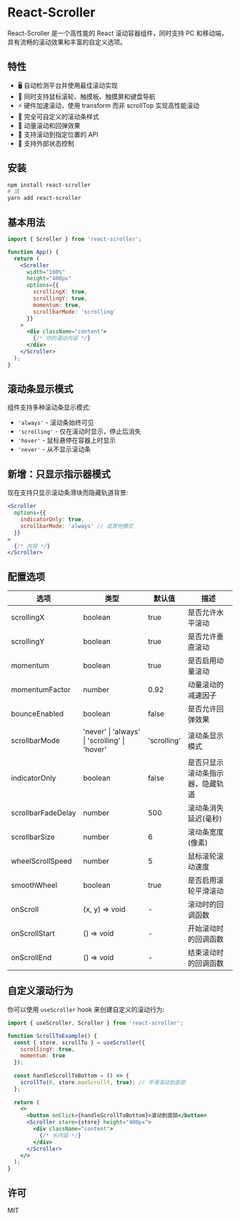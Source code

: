 # React-Scroller

React-Scroller 是一个高性能的 React 滚动容器组件，同时支持 PC 和移动端，具有流畅的滚动效果和丰富的自定义选项。

## 特性

- 🖥️ 自动检测平台并使用最佳滚动实现
- 📱 同时支持鼠标滚轮、触摸板、触摸屏和键盘导航
- ⚡ 硬件加速滚动，使用 transform 而非 scrollTop 实现高性能滚动
- 🎨 完全可自定义的滚动条样式
- 🔄 动量滚动和回弹效果
- 🎯 支持滚动到指定位置的 API
- 🧩 支持外部状态控制

## 安装

```bash
npm install react-scroller
# 或
yarn add react-scroller
```

## 基本用法

```jsx
import { Scroller } from 'react-scroller';

function App() {
  return (
    <Scroller
      width="100%"
      height="400px"
      options={{
        scrollingX: true,
        scrollingY: true,
        momentum: true,
        scrollbarMode: 'scrolling'
      }}
    >
      <div className="content">
        {/* 你的滚动内容 */}
      </div>
    </Scroller>
  );
}
```

## 滚动条显示模式

组件支持多种滚动条显示模式:

- `'always'` - 滚动条始终可见
- `'scrolling'` - 仅在滚动时显示，停止后消失
- `'hover'` - 鼠标悬停在容器上时显示
- `'never'` - 从不显示滚动条

## 新增：只显示指示器模式

现在支持只显示滚动条滑块而隐藏轨道背景:

```jsx
<Scroller
  options={{
    indicatorOnly: true,
    scrollbarMode: 'always' // 或其他模式
  }}
>
  {/* 内容 */}
</Scroller>
```

## 配置选项

| 选项 | 类型 | 默认值 | 描述 |
|------|------|-------|------|
| scrollingX | boolean | true | 是否允许水平滚动 |
| scrollingY | boolean | true | 是否允许垂直滚动 |
| momentum | boolean | true | 是否启用动量滚动 |
| momentumFactor | number | 0.92 | 动量滚动的减速因子 |
| bounceEnabled | boolean | false | 是否允许回弹效果 |
| scrollbarMode | 'never' \| 'always' \| 'scrolling' \| 'hover' | 'scrolling' | 滚动条显示模式 |
| indicatorOnly | boolean | false | 是否只显示滚动条指示器，隐藏轨道 |
| scrollbarFadeDelay | number | 500 | 滚动条消失延迟(毫秒) |
| scrollbarSize | number | 6 | 滚动条宽度(像素) |
| wheelScrollSpeed | number | 5 | 鼠标滚轮滚动速度 |
| smoothWheel | boolean | true | 是否启用滚轮平滑滚动 |
| onScroll | (x, y) => void | - | 滚动时的回调函数 |
| onScrollStart | () => void | - | 开始滚动时的回调函数 |
| onScrollEnd | () => void | - | 结束滚动时的回调函数 |

## 自定义滚动行为

你可以使用 `useScroller` hook 来创建自定义的滚动行为:

```jsx
import { useScroller, Scroller } from 'react-scroller';

function ScrollToExample() {
  const { store, scrollTo } = useScroller({
    scrollingY: true,
    momentum: true
  });
  
  const handleScrollToBottom = () => {
    scrollTo(0, store.maxScrollY, true); // 平滑滚动到底部
  };
  
  return (
    <>
      <button onClick={handleScrollToBottom}>滚动到底部</button>
      <Scroller store={store} height="400px">
        <div className="content">
          {/* 长内容 */}
        </div>
      </Scroller>
    </>
  );
}
```

## 许可

MIT
